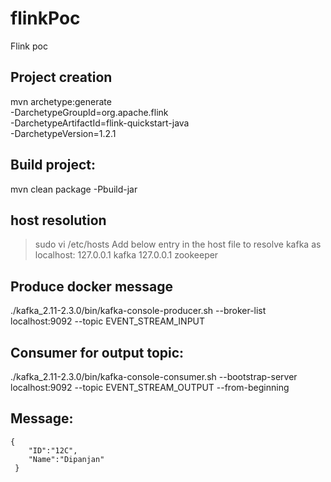 # flinkPoc
Flink poc
## Project creation
mvn archetype:generate                               \
      -DarchetypeGroupId=org.apache.flink              \
      -DarchetypeArtifactId=flink-quickstart-java      \
      -DarchetypeVersion=1.2.1

## Build project:
mvn clean package -Pbuild-jar

## host resolution
> sudo vi /etc/hosts
> Add below entry in the host file to resolve kafka as localhost:
    127.0.0.1       kafka
    127.0.0.1       zookeeper


## Produce docker message
./kafka_2.11-2.3.0/bin/kafka-console-producer.sh --broker-list localhost:9092 --topic EVENT_STREAM_INPUT

## Consumer for output topic:
./kafka_2.11-2.3.0/bin/kafka-console-consumer.sh --bootstrap-server localhost:9092 --topic EVENT_STREAM_OUTPUT --from-beginning


## Message:
    {
        "ID":"12C",
        "Name":"Dipanjan"
     }